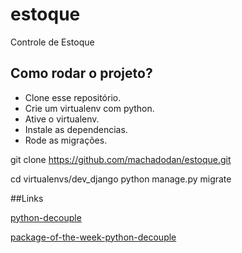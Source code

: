 # estoque
Controle de Estoque

## Como rodar o projeto?

* Clone esse repositório.
* Crie um virtualenv com python.
* Ative o virtualenv.
* Instale as dependencias.
* Rode as migrações.

git clone https://github.com/machadodan/estoque.git

cd virtualenvs/dev_django
python manage.py migrate

##Links

[python-decouple](https://github.com/machadodan/python-decouple)

[package-of-the-week-python-decouple](https://simpleisbetterthancomplex.com/2015/11/26/package-of-the-week-python-decouple.html)


